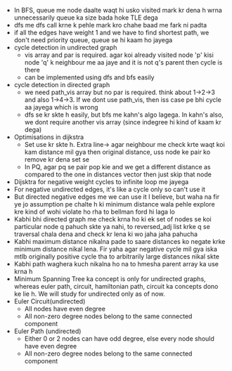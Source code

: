 - In BFS, queue me node daalte waqt hi usko visited mark kr dena h wrna unnecessarily queue ka size bada hoke TLE dega
- dfs me dfs call krne k pehle mark kro chahe baad me fark ni padta
- if all the edges have weight 1 and we have to find shortest path, we don't need priority queue, queue se hi kaam ho jayega
- cycle detection in undirected graph
  - vis array and par is required. agar koi already visited node 'p' kisi node 'q' k neighbour me aa jaye and it is not q's parent then cycle is there
  - can be implemented using dfs and bfs easily
- cycle detection in directed graph
  - we need path_vis array but no par is required. think about 1->2->3 and also 1->4->3. If we dont use path_vis, then iss case pe bhi cycle aa jayega which is wrong
  - dfs se kr skte h easily, but bfs me kahn's algo lagega. In kahn's also, we dont require another vis array (since indegree hi kind of kaam kr dega)
- Optimisations in dijkstra
  - Set use kr skte h. Extra line-> agar neighbour me check krte waqt koi kam distance mil gya then original distance, uss node ke pair ko remove kr dena set se
  - In PQ, agar pq se pair pop kie and we get a different distance as compared to the one in distances vector then just skip that node
- Dijsktra for negative weight cycles to infinite loop me jayega
- For negative undirected edges, it's like a cycle only so can't use it
- But directed negative edges me we can use it I believe, but waha na fir ye jo assumption pe chalte h ki minimum distance wala pehle explore kre kind of wohi violate ho rha to bellman ford hi laga lo
- Kabhi bhi directed graph me check krna ho ki ek set of nodes se koi particular node q pahuch skte ya nahi, to reversed_adj list krke q se traversal chala dena and check kr lena ki wo jaha jaha pahucha
- Kabhi maximum distance nikalna pade to saare distances ko negate krke minimum distance nikal lena. Fir yaha agar negative cycle mil gya iska mtlb originally positive cycle tha to arbitrarily large distances nikal skte
- Kabhi path waghera kuch nikalna ho na to hmesha parent array ka use krna h
- Minimum Spanning Tree ka concept is only for undirected graphs, whereas euler path, circuit, hamiltonian path, circuit ka concepts dono ke lie h. We will study for undirected only as of now.
- Euler Circuit(undirected)
  - All nodes have even degree
  - All non-zero degree nodes belong to the same connected component
- Euler Path (undirected)
  - Either 0 or 2 nodes can have odd degree, else every node should have even degree
  - All non-zero degree nodes belong to the same connected component
